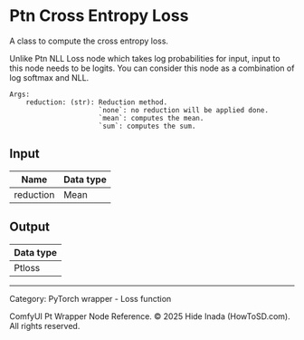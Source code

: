 # Ptn Cross Entropy Loss
A class to compute the cross entropy loss.

Unlike Ptn NLL Loss node which takes log probabilities for input, input to this node needs to be logits.  You can consider this node as a combination of log softmax and NLL.

    Args:  
        reduction: (str): Reduction method.  
                          `none`: no reduction will be applied done.   
                          `mean`: computes the mean.  
                          `sum`: computes the sum.

## Input
| Name | Data type |
|---|---|
| reduction | Mean |

## Output
| Data type |
|---|
| Ptloss |

<HR>
Category: PyTorch wrapper - Loss function

ComfyUI Pt Wrapper Node Reference. © 2025 Hide Inada (HowToSD.com). All rights reserved.
